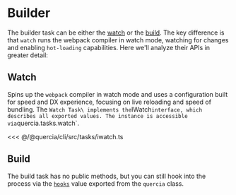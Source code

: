 # Builder

The builder task can be either the [watch](#watch) or the [build](task). The key
difference is that `watch` runs the webpack compiler in watch mode, watching for
changes and enabling `hot-loading` capabilities. Here we'll analyze their APIs
in greater detail:

## Watch

Spins up the `webpack` compiler in watch mode and uses a configuration built for
speed and DX experience, focusing on live reloading and speed of bundling. The
`Watch Task\ implements the`IWatch`interface, which describes all exported values. The instance is accessible via`quercia.tasks.watch`.

<<< @/@quercia/cli/src/tasks/iwatch.ts

## Build

The build task has no public methods, but you can still hook into the process
via the [`hooks`](/internals/hooks) value exported from the `quercia` class.
